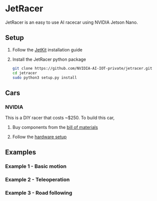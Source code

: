 # JetRacer

JetRacer is an easy to use AI racecar using NVIDIA Jetson Nano.

## Setup

1. Follow the [JetKit](#) installation guide

2. Install the JetRacer python package

    ```bash
    git clone https://github.com/NVIDIA-AI-IOT-private/jetracer.git
    cd jetracer
    sudo python3 setup.py install
    ```

## Cars

### NVIDIA

This is a DIY racer that costs ~$250.  To build this car,

1. Buy components from the [bill of materials](#)

2. Follow the [hardware setup](#)

## Examples

### Example 1 - Basic motion

### Example 2 - Teleoperation

### Example 3 - Road following
